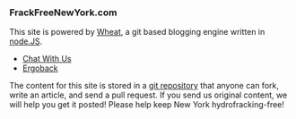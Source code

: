 ### FrackFreeNewYork.com

This site is powered by [Wheat], a git based blogging engine written in [node.JS][].

* [Chat With Us](http://chat.frackfreenewyork.com/chat/)
* [Ergoback](http://ergoback.com)

The content for this site is stored in a [git repository][] that anyone can fork, write an article, and send a pull request.  If you send us original content, we will help you get it posted!  Please help keep New York hydrofracking-free!

[Tim Caswell]: http://creationix.com/
[node.js]: http://nodejs.org/
[Wheat]: http://github.com/creationix/wheat
[git repository]: http://github.com/creationix/howtonode.org